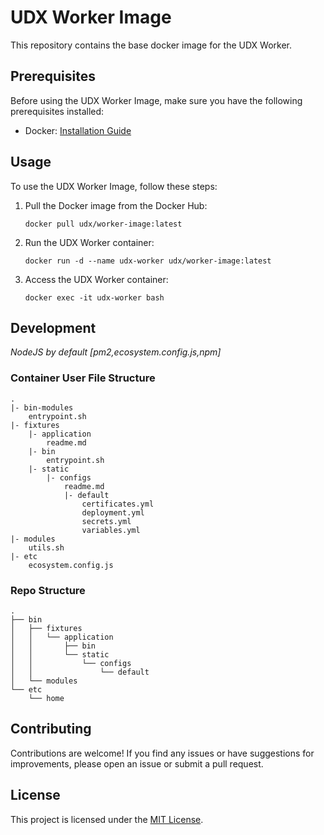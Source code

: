 # UDX Worker Image

This repository contains the base docker image for the UDX Worker.

## Prerequisites

Before using the UDX Worker Image, make sure you have the following prerequisites installed:

- Docker: [Installation Guide](https://docs.docker.com/get-docker/)

## Usage

To use the UDX Worker Image, follow these steps:

1. Pull the Docker image from the Docker Hub:

   ```shell
   docker pull udx/worker-image:latest
   ```

2. Run the UDX Worker container:

   ```shell
   docker run -d --name udx-worker udx/worker-image:latest
   ```

3. Access the UDX Worker container:

   ```shell
   docker exec -it udx-worker bash
   ```

## Development

_NodeJS by default [pm2,ecosystem.config.js,npm]_

### Container User File Structure

```
.
|- bin-modules
    entrypoint.sh
|- fixtures
    |- application
        readme.md
    |- bin
        entrypoint.sh
    |- static
        |- configs
            readme.md
            |- default
                certificates.yml
                deployment.yml
                secrets.yml
                variables.yml
|- modules
    utils.sh
|- etc
    ecosystem.config.js
```

### Repo Structure

```
.
├── bin
│   ├── fixtures
│   │   └── application
│   │       ├── bin
│   │       └── static
│   │           └── configs
│   │               └── default
│   └── modules
└── etc
    └── home
```

## Contributing

Contributions are welcome! If you find any issues or have suggestions for improvements, please open an issue or submit a pull request.

## License

This project is licensed under the [MIT License](LICENSE).
